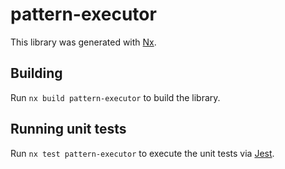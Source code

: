 # pattern-executor

This library was generated with [Nx](https://nx.dev).

## Building

Run `nx build pattern-executor` to build the library.

## Running unit tests

Run `nx test pattern-executor` to execute the unit tests via [Jest](https://jestjs.io).
